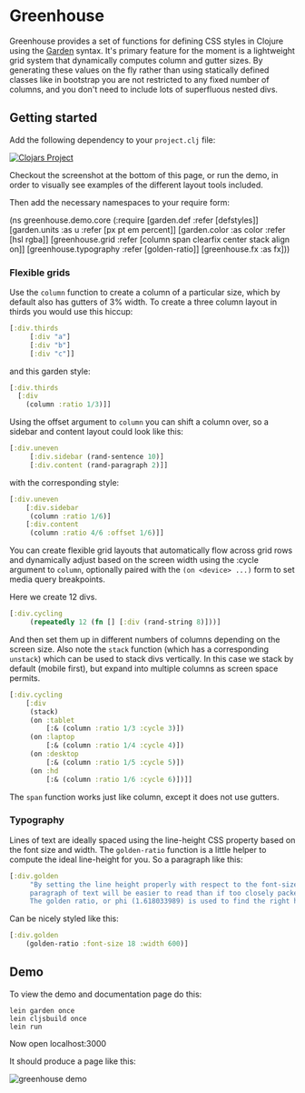 # Greenhouse

Greenhouse provides a set of functions for defining CSS styles in Clojure using
the [Garden](https://github.com/noprompt/garden) syntax.  It's primary feature
for the moment is a lightweight grid system that dynamically computes column and
gutter sizes.  By generating these values on the fly rather than using
statically defined classes like in bootstrap you are not restricted to any fixed
number of columns, and you don't need to include lots of superfluous nested
divs.

## Getting started

Add the following dependency to your `project.clj` file:

[![Clojars Project](http://clojars.org/thinktopic/greenhouse/latest-version.svg)](https://clojars.org/thinktopic/greenhouse)

Checkout the screenshot at the bottom of this page, or run the demo, in order to
visually see examples of the different layout tools included.

Then add the necessary namespaces to your require form:

(ns greenhouse.demo.core
  (:require
    [garden.def :refer [defstyles]]
    [garden.units :as u :refer [px pt em percent]]
    [garden.color :as color :refer [hsl rgba]]
    [greenhouse.grid :refer [column span clearfix center stack align on]]
    [greenhouse.typography :refer [golden-ratio]]
    [greenhouse.fx :as fx]))

### Flexible grids

Use the ```column``` function to create a column of a particular size, which by
default also has gutters of 3% width. To create a three column layout in
thirds you would use this hiccup:

```clojure
[:div.thirds
     [:div "a"]
     [:div "b"]
     [:div "c"]]
```

and this garden style:

```clojure
[:div.thirds
  [:div
    (column :ratio 1/3)]]
```

Using the offset argument to ```column``` you can shift a column over, so
a sidebar and content layout could look like this:

```clojure
[:div.uneven
     [:div.sidebar (rand-sentence 10)]
     [:div.content (rand-paragraph 2)]]
```
with the corresponding style:

```clojure
[:div.uneven
    [:div.sidebar
     (column :ratio 1/6)]
    [:div.content
     (column :ratio 4/6 :offset 1/6)]]
```

You can create flexible grid layouts that automatically flow across grid rows
and dynamically adjust based on the screen width using the :cycle argument to
```column```, optionally paired with the ```(on <device> ...)``` form to set
media query breakpoints.

Here we create 12 divs.

```clojure
[:div.cycling
     (repeatedly 12 (fn [] [:div (rand-string 8)]))]
```

And then set them up in different numbers of columns depending on the screen
size.  Also note the ```stack``` function (which has a corresponding
```unstack```) which can be used to stack divs vertically.  In this case we
stack by default (mobile first), but expand into multiple columns as screen
space permits.

```clojure
[:div.cycling
    [:div
     (stack)
     (on :tablet
         [:& (column :ratio 1/3 :cycle 3)])
     (on :laptop
         [:& (column :ratio 1/4 :cycle 4)])
     (on :desktop
         [:& (column :ratio 1/5 :cycle 5)])
     (on :hd
         [:& (column :ratio 1/6 :cycle 6)])]]
```

The ```span``` function works just like column, except it does not use gutters.

### Typography

Lines of text are ideally spaced using the line-height CSS property based on the
font size and width.  The ```golden-ratio``` function is a little helper to
compute the ideal line-height for you.  So a paragraph like this:

```clojure
[:div.golden
     "By setting the line height properly with respect to the font-size and content width a
     paragraph of text will be easier to read than if too closely packed or too far apart.
     The golden ratio, or phi (1.618033989) is used to find the right height."]
```
Can be nicely styled like this:

```clojure
[:div.golden
    (golden-ratio :font-size 18 :width 600)]
```

## Demo

To view the demo and documentation page do this:

    lein garden once
    lein cljsbuild once
    lein run

Now open localhost:3000

It should produce a page like this:

![greenhouse demo](https://raw.githubusercontent.com/thinktopic/greenhouse/master/resources/public/images/greenhouse-demo.png)
